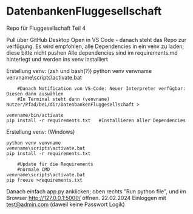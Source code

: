# DatenbankenFluggesellschaft
Repo für Fluggesellschaft Teil 4 


Pull über GitHub Desktop
Open in VS Code - danach steht das Repo zur verfügung. Es wird empfohlen, alle Dependencies in ein venv zu laden; diese bitte nicht pushen
Alle dependencies sind im requirements.md hinterlegt und werden ins venv installiert

Erstellung venv: (zsh und bash(?))
    python venv venvname
    venvname\scripts\activate.bat

        #Danach Notification von VS-Code: Neuer Interpreter verfügbar: Diesen dann auswählen
        #In Terminal steht dann (venvname) Nutzer/Pfad/bei/dir/DatenbankenFluggesellschaft > 

    venvname/bin/activate
    pip install -r requirements.txt   #Installieren aller Dependencies

Erstellung venv: (Windows)

    python venv venvname
    venvname\scripts\activate.bat
    pip install -r requirements.txt

        #Update für die Requirements
        #normale CMD
    venvname\scripts\activate.bat
    pip freeze >requirements.txt  


Danach einfach app.py anklicken; oben rechts "Run python file", und im Browser http://127.0.0.1:5000/ öffnen.
22.02.2024 Einloggen mit test@admin.com (daweil keine Passwort Logik)   